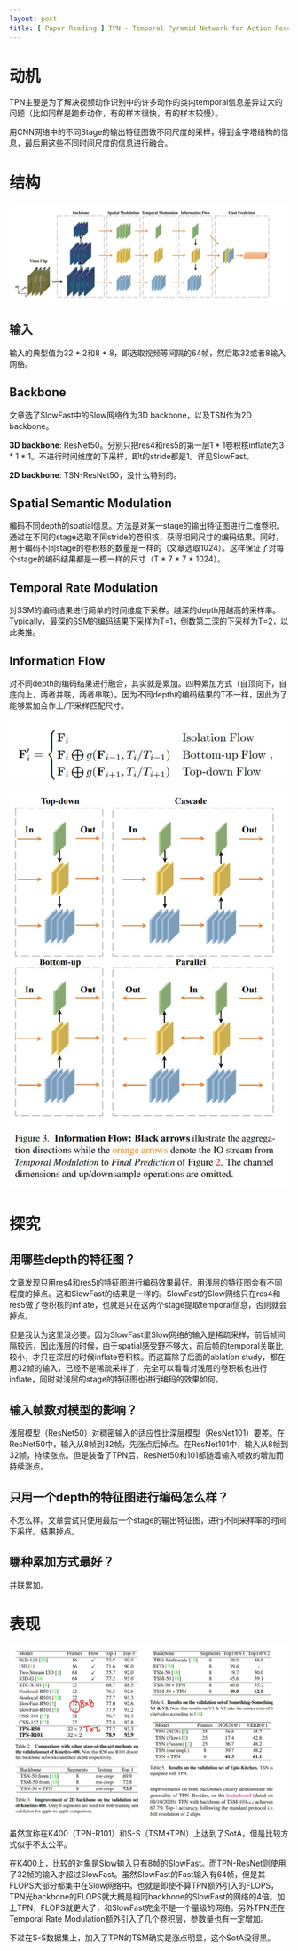 ```yaml
---
layout: post
title: [ Paper Reading ] TPN - Temporal Pyramid Network for Action Recognition
---
```


# 动机

TPN主要是为了解决视频动作识别中的许多动作的类内temporal信息差异过大的问题（比如同样是跑步动作，有的样本很快，有的样本较慢）。

用CNN网络中的不同Stage的输出特征图做不同尺度的采样，得到金字塔结构的信息，最后用这些不同时间尺度的信息进行融合。


# 结构

![结构](https://raw.githubusercontent.com/raxxerwan/raxxerwan.github.io/master/images/2020-7-12-PR-TPN/TPN_structure.JPG)

## 输入

输入的典型值为32 * 2和8 * 8，即选取视频等间隔的64帧，然后取32或者8输入网络。

## Backbone

文章选了SlowFast中的Slow网络作为3D backbone，以及TSN作为2D backbone。

**3D backbone**: ResNet50。分别只把res4和res5的第一层1 * 1卷积核inflate为3 * 1 * 1。不进行时间维度的下采样，即t的stride都是1。详见SlowFast。

**2D backbone**: TSN-ResNet50，没什么特别的。

## Spatial Semantic Modulation

编码不同depth的spatial信息。方法是对某一stage的输出特征图进行二维卷积。通过在不同的stage选取不同stride的卷积核，获得相同尺寸的编码结果。同时，用于编码不同stage的卷积核的数量是一样的（文章选取1024）。这样保证了对每个stage的编码结果都是一模一样的尺寸（T * 7 * 7 * 1024）。

## Temporal Rate Modulation

对SSM的编码结果进行简单的时间维度下采样。越深的depth用越高的采样率。Typically，最深的SSM的编码结果下采样为T=1，倒数第二深的下采样为T=2，以此类推。

## Information Flow

对不同depth的编码结果进行融合，其实就是累加。四种累加方式（自顶向下，自底向上，两者并联，两者串联）。因为不同depth的编码结果的T不一样，因此为了能够累加会作上/下采样匹配尺寸。

![累加](https://raw.githubusercontent.com/raxxerwan/raxxerwan.github.io/master/images/2020-7-12-PR-TPN/accmu.JPG)

![四种累加方式](https://raw.githubusercontent.com/raxxerwan/raxxerwan.github.io/master/images/2020-7-12-PR-TPN/IF.JPG)

# 探究

## 用哪些depth的特征图？

文章发现只用res4和res5的特征图进行编码效果最好。用浅层的特征图会有不同程度的掉点。这和SlowFast的结果是一样的。SlowFast的Slow网络只在res4和res5做了卷积核的inflate，也就是只在这两个stage提取temporal信息，否则就会掉点。

但是我认为这里没必要。因为SlowFast里Slow网络的输入是稀疏采样，前后帧间隔较远，因此浅层的时候，由于spatial感受野不够大，前后帧的temporal关联比较小，才只在深层的时候inflate卷积核。而这篇除了后面的ablation study，都在用32帧的输入，已经不是稀疏采样了，完全可以看看对浅层的卷积核也进行inflate，同时对浅层的stage的特征图也进行编码的效果如何。

## 输入帧数对模型的影响？

浅层模型（ResNet50）对稠密输入的适应性比深层模型（ResNet101）要差。在ResNet50中，输入从8帧到32帧，先涨点后掉点。在ResNet101中，输入从8帧到32帧，持续涨点。但是装备了TPN后，ResNet50和101都随着输入帧数的增加而持续涨点。

## 只用一个depth的特征图进行编码怎么样？

不怎么样。文章尝试只使用最后一个stage的输出特征图，进行不同采样率的时间下采样。结果掉点。

## 哪种累加方式最好？

并联累加。

# 表现

![表现](https://raw.githubusercontent.com/raxxerwan/raxxerwan.github.io/master/images/2020-7-12-PR-TPN/performence.JPG)

虽然宣称在K400（TPN-R101）和S-S（TSM+TPN）上达到了SotA，但是比较方式似乎不太公平。

在K400上，比较的对象是Slow输入只有8帧的SlowFast。而TPN-ResNet则使用了32帧的输入才超过SlowFast。虽然SlowFast的Fast输入有64帧，但是其FLOPS大部分都集中在Slow网络中。也就是即使不算TPN额外引入的FLOPS，TPN光backbone的FLOPS就大概是相同backbone的SlowFast的网络的4倍。加上TPN，FLOPS就更大了，和SlowFast完全不是一个量级的网络。另外TPN还在Temporal Rate Modulation额外引入了几个卷积层，参数量也有一定增加。

不过在S-S数据集上，加入了TPN的TSM确实是涨点明显，这个SotA没得黑。
